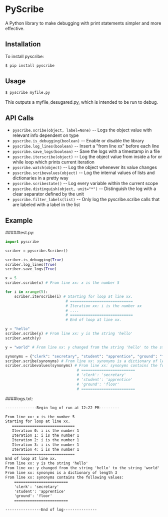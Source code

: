 PyScribe
=====================

A Python library to make debugging with print statements simpler and more effective.

Installation
------------
To install pyscribe:
```bash
$ pip install pyscribe
```

Usage
------
```bash
$ pyscribe myfile.py
 ```
 This outputs a myfile_desugared.py, which is intended to be run to debug.

API Calls
----------
- `pyscribe.scribe(object, label=None)` -- Logs the object value with relevant info dependent on type
- `pyscribe.is_debugging(boolean)` -- Enable or disable the library
- `pyscribe.log_lines(boolean)` -- Insert a "from line xx" before each line
- `pyscribe.save_logs(boolean)` -- Save the logs with a timestamp in a file
- `pyscribe.iterscribe(object)` -- Log the object value from inside a for or while loop which prints current iteration
- `pyscribe.watch(object)` -- Log the object whenever its value changes
- `pyscribe.scribevalues(object)` -- Log the internal values of lists and dictionaries in a pretty way
- `pyscribe.scribestate()` -- Log every variable within the current scope
- `pyscribe.distinguish(object, unit="*")` -- Distinguish the log with a clear separator defined by the unit
- `pyscribe.filter_labels(list)` -- Only log the pyscribe.scribe calls that are labeled with a label in the list

Example
--------
#####test.py:
```python
import pyscribe

scriber = pyscribe.Scriber()

scriber.is_debugging(True)
scriber.log_lines(True)
scriber.save_logs(True)

x = 5
scriber.scribe(x) # From line xx: x is the number 5

for i in xrange(5):
    scriber.iterscribe(i) # Starting for loop at line xx.
                           # ============================
                           # Iteration xx: i is the number xx
                           # ....
                           # ============================
                           # End of loop at line xx.

y = "hello"
scriber.scribe(y) # From line xx: y is the string 'hello'
scriber.watch(y)

y = "world" # From line xx: y changed from the string 'hello' to the string 'world'

synonyms = {"clerk": "secretary", "student": "apprentice", "ground": "floor"}
scriber.scribe(synonyms) # From line xx: synonyms is a dictionary of length 3
scriber.scribevalues(synonyms) # From line xx: synonyms contains the following values:
                                # ========================
                                # 'clerk': 'secretary'
                                # 'student': 'apprentice'
                                # 'ground': 'floor'
                                # ========================
```

####logs.txt:
```html
--------------Begin log of run at 12:22 PM---------

From line xx: x is the number 5
Starting for loop at line xx.
   ============================
   Iteration 0: i is the number 1
   Iteration 1: i is the number 1
   Iteration 2: i is the number 1
   Iteration 3: i is the number 1
   Iteration 4: i is the number 1
   ============================
End of loop at line xx.
From line xx: y is the string 'hello'
From line xx: y changed from the string 'hello' to the string 'world'
From line xx: synonyms is a dictionary of length 3
From line xx: synonyms contains the following values:
    ========================
    'clerk': 'secretary'
    'student': 'apprentice'
    'ground': 'floor'
    ========================

----------------End of log---------------
```
